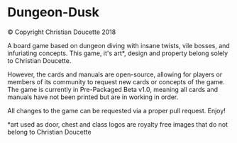 # Dungeon-Dusk
© Copyright Christian Doucette 2018

A board game based on dungeon diving with insane twists, vile bosses, and infuriating concepts.
This game, it's art*, design and property belong solely to Christian Doucette.

However, the cards and manuals are open-source, allowing for players or members of its community to request new cards or concepts of the game. 
The game is currently in Pre-Packaged Beta v1.0, meaning all cards and manuals have not been printed but are in working in order.

All changes to the game can be requested via a proper pull request. Enjoy!



*art used as door, chest and class logos are royalty free images that do not belong to Christian Doucette
